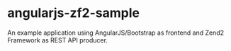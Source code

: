 
angularjs-zf2-sample
====================

An example application using AngularJS/Bootstrap as frontend and Zend2 Framework as REST API producer.


